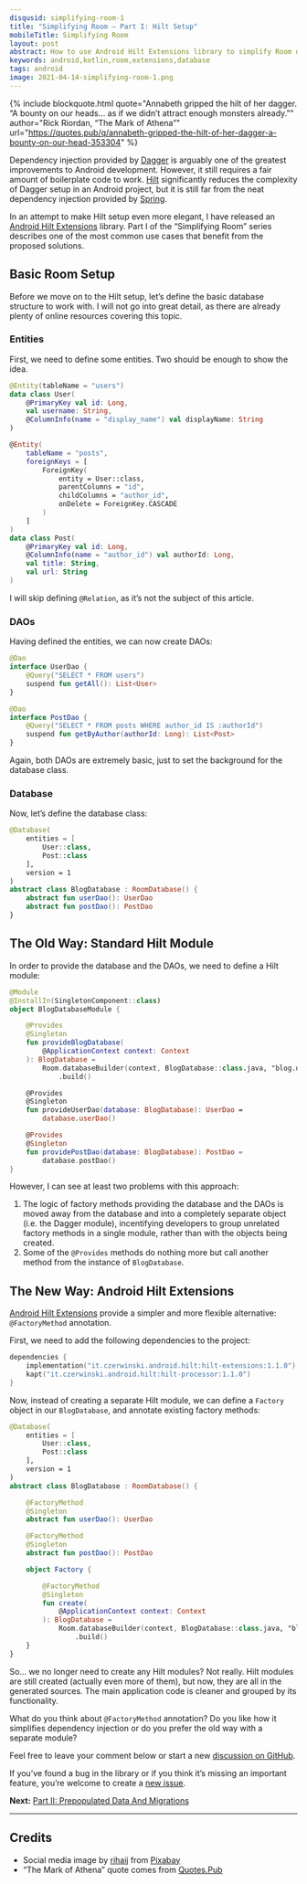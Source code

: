 ```yaml
---
disqusid: simplifying-room-1
title: "Simplifying Room – Part I: Hilt Setup"
mobileTitle: Simplifying Room
layout: post
abstract: How to use Android Hilt Extensions library to simplify Room database setup in an Android project.
keywords: android,kotlin,room,extensions,database
tags: android
image: 2021-04-14-simplifying-room-1.png
---
```


{% include blockquote.html
quote="Annabeth gripped the hilt of her dagger. “A bounty on our heads… as if we didn’t attract enough monsters already.”"
author="Rick Riordan, “The Mark of Athena”"
url="https://quotes.pub/q/annabeth-gripped-the-hilt-of-her-dagger-a-bounty-on-our-head-353304" %}

Dependency injection provided by [Dagger][dagger] is arguably one of the
greatest improvements to Android development. However, it still requires
a fair amount of boilerplate code to work. [Hilt][dagger:hilt] significantly
reduces the complexity of Dagger setup in an Android project, but it is
still far from the neat dependency injection provided by [Spring][spring].

In an attempt to make Hilt setup even more elegant, I have released an
[Android Hilt Extensions][sczerwinski:android-hilt] library. Part&nbsp;I
of the “Simplifying Room” series describes one of the most common use cases
that benefit from the proposed solutions.

## Basic Room Setup

Before we move on to the Hilt setup, let’s define the basic database
structure to work with. I will not go into great detail, as there are
already plenty of online resources covering this topic.

### Entities

First, we need to define some entities. Two should be enough to show
the idea.

```kotlin
@Entity(tableName = "users")
data class User(
    @PrimaryKey val id: Long,
    val username: String,
    @ColumnInfo(name = "display_name") val displayName: String
)

@Entity(
    tableName = "posts",
    foreignKeys = [
        ForeignKey(
            entity = User::class,
            parentColumns = "id",
            childColumns = "author_id",
            onDelete = ForeignKey.CASCADE
        )
    ]
)
data class Post(
    @PrimaryKey val id: Long,
    @ColumnInfo(name = "author_id") val authorId: Long,
    val title: String,
    val url: String
)
```

I will skip defining `@Relation`, as it’s not the subject of this article.

### DAOs

Having defined the entities, we can now create DAOs:
```kotlin
@Dao
interface UserDao {
    @Query("SELECT * FROM users")
    suspend fun getAll(): List<User>
}

@Dao
interface PostDao {
    @Query("SELECT * FROM posts WHERE author_id IS :authorId")
    suspend fun getByAuthor(authorId: Long): List<Post>
}
```

Again, both DAOs are extremely basic, just to set the background for the
database class.

### Database

Now, let’s define the database class:
```kotlin
@Database(
    entities = [
        User::class,
        Post::class
    ],
    version = 1
)
abstract class BlogDatabase : RoomDatabase() {
    abstract fun userDao(): UserDao
    abstract fun postDao(): PostDao
}
```

## The Old Way: Standard Hilt Module

In order to provide the database and the DAOs, we need to define
a Hilt module:
```kotlin
@Module
@InstallIn(SingletonComponent::class)
object BlogDatabaseModule {

    @Provides
    @Singleton
    fun provideBlogDatabase(
        @ApplicationContext context: Context
    ): BlogDatabase =
        Room.databaseBuilder(context, BlogDatabase::class.java, "blog.db")
            .build()

    @Provides
    @Singleton
    fun provideUserDao(database: BlogDatabase): UserDao =
        database.userDao()

    @Provides
    @Singleton
    fun providePostDao(database: BlogDatabase): PostDao =
        database.postDao()
}
```

However, I can see at least two problems with this approach:
1. The logic of factory methods providing the database and the DAOs
   is moved away from the database and into a completely separate
   object (i.e. the Dagger module), incentifying developers to group
   unrelated factory methods in a single module, rather than with
   the objects being created.
2. Some of the `@Provides` methods do nothing more but call another
   method from the instance of `BlogDatabase`.

## The New Way: Android Hilt Extensions

[Android Hilt Extensions][sczerwinski:android-hilt] provide a simpler
and more flexible alternative: `@FactoryMethod` annotation.

First, we need to add the following dependencies to the project:
```kotlin
dependencies {
    implementation("it.czerwinski.android.hilt:hilt-extensions:1.1.0")
    kapt("it.czerwinski.android.hilt:hilt-processor:1.1.0")
}
```

Now, instead of creating a separate Hilt module, we can define a `Factory`
object in our `BlogDatabase`, and annotate existing factory methods:
```kotlin
@Database(
    entities = [
        User::class,
        Post::class
    ],
    version = 1
)
abstract class BlogDatabase : RoomDatabase() {

    @FactoryMethod
    @Singleton
    abstract fun userDao(): UserDao

    @FactoryMethod
    @Singleton
    abstract fun postDao(): PostDao

    object Factory {

        @FactoryMethod
        @Singleton
        fun create(
            @ApplicationContext context: Context
        ): BlogDatabase =
            Room.databaseBuilder(context, BlogDatabase::class.java, "blog.db")
                .build()
    }
}
```

So… we no longer need to create any Hilt modules? Not really. Hilt
modules are still created (actually even more of them), but now, they are
all in the generated sources. The main application code is cleaner and
grouped by its functionality.

What do you think about `@FactoryMethod` annotation? Do you like how it
simplifies dependency injection or do you prefer the old way with
a separate module?

Feel free to leave your comment below or start a new
[discussion on GitHub][github:android-hilt:discussions].

If you’ve found a bug in the library or if you think it’s missing an
important feature, you’re welcome to create a
[new issue][github:android-hilt:issues].

**Next:** [Part II: Prepopulated Data And Migrations][simplifying-room-2]

---

## Credits

- Social media image by [rihaij][Pixabay:rihaij] from [Pixabay][Pixabay:dagger]
- “The Mark of Athena” quote comes from [Quotes.Pub][quote:riordan]


[simplifying-room-2]: /2021/06/20/simplifying-room-2.html

[dagger]: https://dagger.dev/
[dagger:hilt]: https://dagger.dev/hilt/
[spring]: https://spring.io/

[sczerwinski:android-hilt]: /projects/android-hilt/

[github:android-hilt:discussions]: https://github.com/sczerwinski/android-hilt/discussions
[github:android-hilt:issues]: https://github.com/sczerwinski/android-hilt/issues/new/choose

[Pixabay:rihaij]: https://pixabay.com/users/rihaij-2145/?utm_source=link-attribution&utm_medium=referral&utm_campaign=image&utm_content=1729902
[Pixabay:dagger]: https://pixabay.com/?utm_source=link-attribution&utm_medium=referral&utm_campaign=image&utm_content=1729902

[quote:riordan]: https://quotes.pub/q/annabeth-gripped-the-hilt-of-her-dagger-a-bounty-on-our-head-353304
